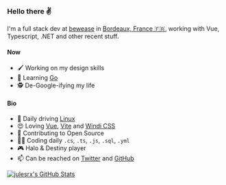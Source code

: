 ### Hello there ✌

I'm a full stack dev at [bewease](https://bewease.fr/) in [Bordeaux, France 🇫🇷](https://www.openstreetmap.org/node/1691675873), working with Vue, Typescript, .NET and other recent stuff.

#### Now

- 🖌 Working on my design skills
- 🚀 Learning [Go](https://go.dev/)
- 🕵 De-Google-ifying my life

#### Bio

- 🐧 Daily driving [Linux](https://pop.system76.com/)
- 😍 Loving [Vue](https://v3.vuejs.org/), [Vite](https://vitejs.dev/) and [Windi CSS](https://windicss.org/)
- 🌱 Contributing to Open Source
- 👨‍💻 Coding daily `.cs`, `.ts`, `.js`, `.sql`, `.yml`
- 🎮 Halo & Destiny player
- 📫 Can be reached on [Twitter](https://twitter.com/julesrafx) and [GitHub](https://github.com/julesrx)

[![julesrx's GitHub Stats](https://github-readme-stats.vercel.app/api?username=julesrx&hide=stars&count_private=true&show_icons=true&text_color=F0F6FC&title_color=2ecc71&icon_color=2ecc71&bg_color=0d1117&border_color=30363d)](https://github.com/julesrx)
